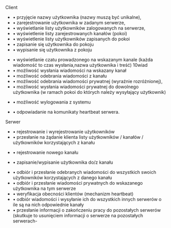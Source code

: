 Client
+   • przyjęcie nazwy użytkownika (nazwy muszą być unikalne),
+   • zarejestrowanie użytkownika w zadanym serwerze, 
+   • wyświetlanie listy użytkowników zalogowanych na serwerze, 
+   • wyświetlenie listy zarejestrowanych kanałów (pokoi)
+   • wyświetlenie listy użytkowników zapisanych do pokoi
+   • zapisanie się użytkownika do pokoju
+   • wypisanie się użytkownika z pokoju
-   • wyświetlanie czatu prowadzonego na wskazanym kanale (każda wiadomość to czas wysłania,nazwa użytkownika i treść) 10wiad
-   • możliwość wysłania wiadomości na wskazany kanał
-   • możliwość odebrania wiadomości z kanału
-   • możliwość odebrania wiadomości prywatnej (wyraźnie rozróżnionej),
-   • możliwość wysłania wiadomości prywatnej do dowolnego użytkownika (w ramach pokoi do których należy wysyłający użytkownik)
+   • możliwość wylogowania z systemu
-   • odpowiadanie na komunikaty heartbeat serwera.

Serwer
+   • rejestrowanie i wyrejestrowanie użytkowników
+ • przesłanie na żądanie klienta listy użytkowników / kanałów / użytkowników korzystających z kanału
-   • rejestrowanie nowego kanału
+   • zapisanie/wypisanie użytkownika do/z kanału
-   • odbiór i przesłanie odebranych wiadomości do wszystkich swoich użytkowników korzystających z danego kanału
-   • odbiór i przesłanie wiadomości prywatnych do wskazanego użytkownika na tym serwerze
-   • weryfikacja obecności klientów (mechanizm heartbeat)
-   • odbiór wiadomości i wysyłanie ich do wszystkich innych serwerów o ile są na nich odpowiednie kanały
-   • przesłanie informacji o zakończeniu pracy do pozostałych serwerów (skutkuje to usunięciem informacji o serwerze na pozostałych serwerach-